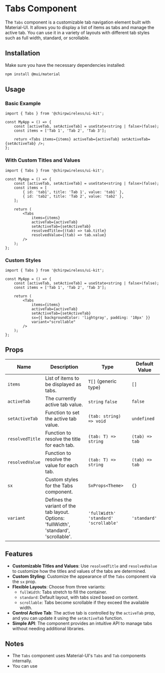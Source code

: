 # Tabs Component

The `Tabs` component is a customizable tab navigation element built with Material-UI. It allows you to display a list of items as tabs and manage the active tab. You can use it in a variety of layouts with different tab styles such as full width, standard, or scrollable.

## Installation

Make sure you have the necessary dependencies installed:

```bash
npm install @mui/material
```

## Usage

### Basic Example

```tsx
import { Tabs } from '@chirpwireless/ui-kit';

const MyApp = () => {
    const [activeTab, setActiveTab] = useState<string | false>(false);
    const items = ['Tab 1', 'Tab 2', 'Tab 3'];

    return <Tabs items={items} activeTab={activeTab} setActiveTab={setActiveTab} />;
};
```

### With Custom Titles and Values

```tsx
import { Tabs } from '@chirpwireless/ui-kit';

const MyApp = () => {
    const [activeTab, setActiveTab] = useState<string | false>(false);
    const items = [
        { id: 'tab1', title: 'Tab 1', value: 'tab1' },
        { id: 'tab2', title: 'Tab 2', value: 'tab2' },
    ];

    return (
        <Tabs
            items={items}
            activeTab={activeTab}
            setActiveTab={setActiveTab}
            resolvedTitle={(tab) => tab.title}
            resolvedValue={(tab) => tab.value}
        />
    );
};
```

### Custom Styles

```tsx
import { Tabs } from '@chirpwireless/ui-kit';

const MyApp = () => {
    const [activeTab, setActiveTab] = useState<string | false>(false);
    const items = ['Tab 1', 'Tab 2', 'Tab 3'];

    return (
        <Tabs
            items={items}
            activeTab={activeTab}
            setActiveTab={setActiveTab}
            sx={{ backgroundColor: 'lightgray', padding: '10px' }}
            variant="scrollable"
        />
    );
};
```

## Props

| Name            | Description                                                                            | Type                                  | Default Value  |
| --------------- | -------------------------------------------------------------------------------------- | ------------------------------------- | -------------- |
| `items`         | List of items to be displayed as tabs.                                                 | `T[]` (generic type)                  | `[]`           |
| `activeTab`     | The currently active tab value.                                                        | `string` `false`                      | `false`        |
| `setActiveTab`  | Function to set the active tab value.                                                  | `(tab: string) => void`               | `undefined`    |
| `resolvedTitle` | Function to resolve the title for each tab.                                            | `(tab: T) => string`                  | `(tab) => tab` |
| `resolvedValue` | Function to resolve the value for each tab.                                            | `(tab: T) => string`                  | `(tab) => tab` |
| `sx`            | Custom styles for the Tabs component.                                                  | `SxProps<Theme>`                      | `{}`           |
| `variant`       | Defines the variant of the tab layout. Options: 'fullWidth', 'standard', 'scrollable'. | `'fullWidth' 'standard' 'scrollable'` | `'standard'`   |

## Features

- **Customizable Titles and Values**: Use `resolvedTitle` and `resolvedValue` to customize how the titles and values of the tabs are determined.
- **Custom Styling**: Customize the appearance of the `Tabs` component via the `sx` prop.
- **Flexible Layouts**: Choose from three variants:
    - `fullWidth`: Tabs stretch to fill the container.
    - `standard`: Default layout, with tabs sized based on content.
    - `scrollable`: Tabs become scrollable if they exceed the available width.
- **Control Active Tab**: The active tab is controlled by the `activeTab` prop, and you can update it using the `setActiveTab` function.
- **Simple API**: The component provides an intuitive API to manage tabs without needing additional libraries.

## Notes

- The `Tabs` component uses Material-UI's `Tabs` and `Tab` components internally.
- You can use
